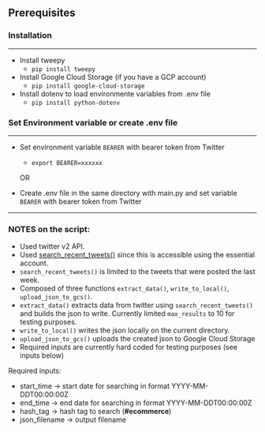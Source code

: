 ## Prerequisites 

### Installation
---
- Install tweepy
  - `pip install tweepy`
- Install Google Cloud Storage (if you have a GCP account)
  - `pip install google-cloud-storage` 
- Install dotenv to load environmente variables from .env file
  - `pip install python-dotenv`

### Set Environment variable or create .env file
---
- Set environment variable `BEARER` with bearer token from Twitter
  - `export BEARER=xxxxxx`

  OR

- Create .env file in the same directory with main.py and set variable `BEARER` with bearer token from Twitter

----

### NOTES on the script:

- Used twitter v2 API.
- Used [search_recent_tweets()](https://developer.twitter.com/en/docs/twitter-api/tweets/search/introduction) since this is accessible using the essential account.
- `search_recent_tweets()` is limited to the tweets that were posted the last week.
- Composed of three functions `extract_data()`, `write_to_local()`, `upload_json_to_gcs()`.
- `extract_data()` extracts data from twitter using `search_recent_tweets()` and builds the json to write. Currently limited `max_results` to 10 for testing purposes.
- `write_to_local()` writes the json locally on the current directory.
- `upload_json_to_gcs()` uploads the created json to Google Cloud Storage
- Required inputs are currently hard coded for testing purposes (see inputs below)

Required inputs:

- start_time -> start date for searching in format YYYY-MM-DDT00:00:00Z
- end_time -> end date for searching in format YYYY-MM-DDT00:00:00Z
- hash_tag -> hash tag to search (**#ecommerce**)
- json_filename  -> output filename
